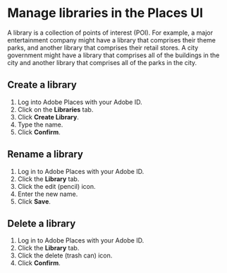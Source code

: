 # Manage libraries in the Places UI

A library is a collection of points of interest \(POI\). For example, a major entertainment company might have a library that comprises their theme parks, and another library that comprises their retail stores. A city government might have a library that comprises all of the buildings in the city and another library that comprises all of the parks in the city. 

## Create a library

1. Log into Adobe Places with your Adobe ID.
2. Click on the **Libraries** tab.
3. Click **Create Library**.
4. Type the name.
5. Click **Confirm**.

## Rename a library

1. Log in to Adobe Places with your Adobe ID.
2. Click the **Library** tab.
3. Click the edit \(pencil\) icon.
4. Enter the new name.
5. Click **Save**.

## Delete a library

1. Log in to Adobe Places with your Adobe ID.
2. Click the **Library** tab.
3. Click the delete \(trash can\) icon.
4. Click **Confirm**.

